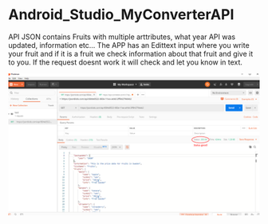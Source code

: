 # Android_Studio_MyConverterAPI

API JSON contains Fruits with multiple arttributes, what year API was updated, information etc... 
The APP has an Edittext input where you write your fruit and if it is a fruit we check information about that fruit and give it to you. If the request doesnt work it will check and let you know in text. 

![](images/myconverterapipostman.png)
